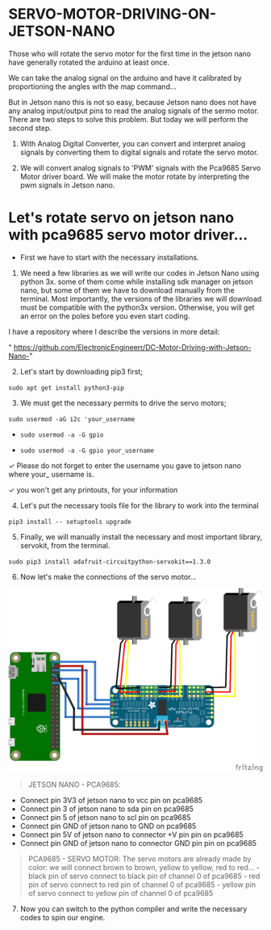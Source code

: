 # SERVO-MOTOR-DRIVING-ON-JETSON-NANO

Those who will rotate the servo motor for the first time in the jetson nano have generally rotated the arduino at least once.

We can take the analog signal on the arduino and have it calibrated by proportioning the angles with the map command...

But in Jetson nano this is not so easy, because Jetson nano does not have any analog input/output pins to read the analog signals of the sermo motor. There are two steps to solve this problem. But today we will perform the second step.

1) With Analog Digital Converter, you can convert and interpret analog signals by converting them to digital signals and rotate the servo motor.

2) We will convert analog signals to 'PWM' signals with the Pca9685 Servo Motor driver board. We will make the motor rotate by interpreting the pwm signals in Jetson nano.

# Let's rotate servo on jetson nano with pca9685 servo motor driver...

- First we have to start with the necessary installations.

1) We need a few libraries as we will write our codes in Jetson Nano using python 3x. some of them come while installing sdk manager on jetson nano, but some of them we have to download manually from the terminal. Most importantly, the versions of the libraries we will download must be compatible with the python3x version. Otherwise, you will get an error on the poles before you even start coding.

 I have a repository where I describe the versions in more detail:

" https://github.com/ElectronicEngineerr/DC-Motor-Driving-with-Jetson-Nano-"

2) Let's start by downloading pip3 first;

`sudo apt get install python3-pip`

3) We must get the necessary permits to drive the servo motors;

`sudo usermod -aG i2c 'your_username`

- `sudo usermod -a -G gpio`

- `sudo usermod -a -G gpio your_username`

✓ Please do not forget to enter the username you gave to jetson nano where your_ username is.

✓ you won't get any printouts, for your information

4) Let's put the necessary tools file for the library to work into the terminal

`pip3 install -- setuptools upgrade`

5) Finally, we will manually install the necessary and most important library, servokit, from the terminal.

`sudo pip3 install adafruit-circuitpython-servokit==1.3.0`

6) Now let's make the connections of the servo motor...

![JETSON NANO - PCA9685- SERVO MOTORS](https://github.com/ElectronicEngineerr/SERVO-MOTOR-DRIVING-ON-JETSON-NANO/blob/main/Untitled%20Sketch%203_bb.png)


> JETSON NANO - PCA9685:
   -  Connect pin 3V3 of jetson nano to vcc pin on pca9685
   -  Connect pin 3 of jetson nano to sda pin on pca9685
   -  Connect pin 5 of jetson nano to scl pin on pca9685
   -  Connect pin GND of jetson nano to GND  on pca9685
   -  Connect pin 5V of jetson nano to connector +V pin pin on pca9685
   -  Connect pin GND of jetson nano to connector GND pin pin on pca9685
 >  PCA9685 - SERVO MOTOR:
       The servo motors are already made by color:
       we will connect brown to brown, yellow to yellow, red to red...
       - black pin of servo connect to black pin of channel 0 of pca9685
       - red pin of servo connect to red pin of channel 0 of pca9685
       - yellow pin of servo connect to yellow pin of channel 0 of pca9685


7) Now you can switch to the python compiler and write the necessary codes to spin our engine.
